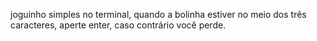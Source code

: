 joguinho simples no terminal, quando a bolinha estiver no meio dos três caracteres, aperte enter, caso contrário você perde.
